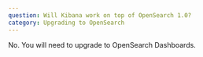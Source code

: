 ```yaml
---
question: Will Kibana work on top of OpenSearch 1.0?
category: Upgrading to OpenSearch
---
```

No. You will need to upgrade to OpenSearch Dashboards.
